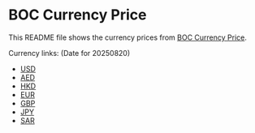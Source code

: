 # BOC Currency Price

This README file shows the currency prices from [BOC Currency Price](https://www.boc.cn/sourcedb/whpj/).

Currency links: (Date for 20250820)

- [USD](https://bocurrencyprice.techina.science/BOC_CURRENCY_PRICE/USD/20250820.json)
- [AED](https://bocurrencyprice.techina.science/BOC_CURRENCY_PRICE/AED/20250820.json)
- [HKD](https://bocurrencyprice.techina.science/BOC_CURRENCY_PRICE/HKD/20250820.json)
- [EUR](https://bocurrencyprice.techina.science/BOC_CURRENCY_PRICE/EUR/20250820.json)
- [GBP](https://bocurrencyprice.techina.science/BOC_CURRENCY_PRICE/GBP/20250820.json)
- [JPY](https://bocurrencyprice.techina.science/BOC_CURRENCY_PRICE/JPY/20250820.json)
- [SAR](https://bocurrencyprice.techina.science/BOC_CURRENCY_PRICE/SAR/20250820.json)
